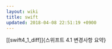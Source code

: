 ```yaml
---
layout: wiki
title: swift
updated: 2018-04-08 22:51:19 +0900
---
```


[[swift4_1_diff]]{스위프트 4.1 변경사항 요약}

